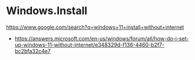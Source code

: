 # Windows.Install
https://www.google.com/search?q=windows+11+install+without+internet
- https://answers.microsoft.com/en-us/windows/forum/all/how-do-i-set-up-windows-11-without-internet/e348329d-f136-4460-b2f7-bc2bfa32c4e7
